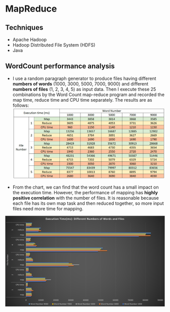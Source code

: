 # MapReduce
## Techniques
* Apache Hadoop
* Hadoop Distributed File System (HDFS)
* Java
## WordCount performance analysis
* I use a random paragraph generator to produce files having different **numbers of words** (1000, 3000, 5000, 7000, 9000) and different **numbers of files** (1, 2, 3, 4, 5) as input data. Then I execute these 25 combinations by the Word Count map-reduce program and recorded the map time, reduce time and CPU time separately. The results are as follows: 
![Table](./Table.png)

* From the chart, we can find that the word count has a small impact on the execution time. However, the performance of mapping has **highly positive correlation** with the number of files.
It is reasonable because each file has its own map task and then reduced together, so more input files need more time for mapping.

![Chart](./Chart.png)